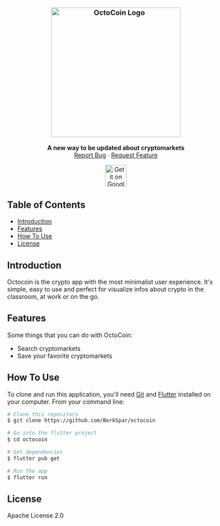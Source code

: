 <h3 align="center">
  <a href="https://www.berkspar.com"><img src="https://user-images.githubusercontent.com/47111228/178317244-1f3b5ea6-2d61-45db-a7e4-0090ec3c157f.png" alt="OctoCoin Logo" width="300"></a>
</h3>

<p align="center">
  <strong>A new way to be updated about cryptomarkets</strong>
  </br>
  <a href="https://github.com/BerkSpar/octocoin/issues">Report Bug</a>
  ·
  <a href="https://github.com/BerkSpar/octocoin/issues">Request Feature</a>
</p>

<p align="center">
    <a href="https://play.google.com/store/apps/details?id=com.berkspar.kite">
       <img alt="Get it on Google Play" title="Google Play" src="http://i.imgur.com/mtGRPuM.png" height="50">
    </a>
</p>

## Table of Contents

- [Introduction](#introduction)
- [Features](#features)
- [How To Use](#how-to-use)
- [License](#license)

## Introduction

Octocoin is the crypto app with the most minimalist user experience. It's simple, easy to use and perfect for visualize infos about crypto in the classroom, at work or on the go.

## Features

Some things that you can do with OctoCoin:

* Search cryptomarkets
* Save your favorite cryptomarkets

## How To Use

To clone and run this application, you'll need [Git](https://git-scm.com) and [Flutter](https://flutter.dev/docs/get-started/install) installed on your computer. From your command line:

```bash
# Clone this repository
$ git clone https://github.com/BerkSpar/octocoin

# Go into the flutter project
$ cd octocoin

# Get dependencies
$ flutter pub get

# Run the app
$ flutter run
```

## License

Apache License 2.0
